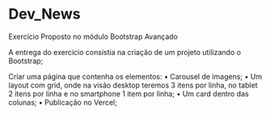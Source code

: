 # Dev_News
Exercício Proposto no módulo Bootstrap Avançado

A entrega do exercício consistia na criação de um projeto utilizando o Bootstrap;

Criar uma página que contenha os elementos:
  • Carousel de imagens;
  • Um layout com grid, onde na visão desktop teremos 3 itens por linha, no tablet 2 itens por linha e no smartphone 1 item por linha;
  • Um card dentro das colunas;
  • Publicação no Vercel;
